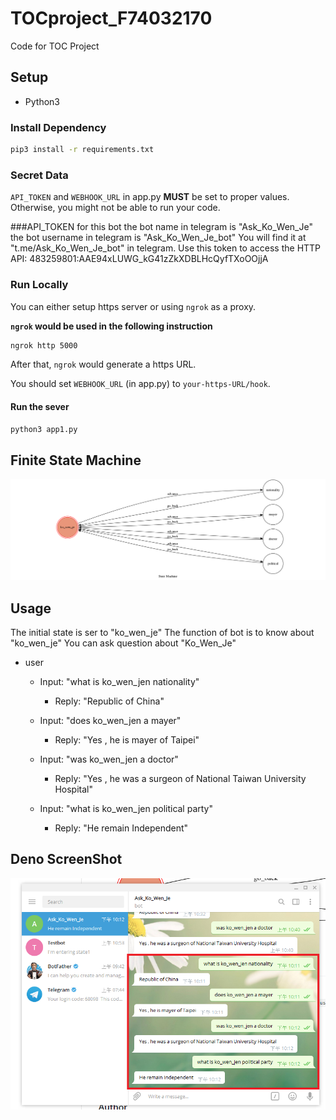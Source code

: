 # TOCproject_F74032170
Code for TOC Project

## Setup
* Python3

### Install Dependency
```sh
pip3 install -r requirements.txt
```
### Secret Data

`API_TOKEN` and `WEBHOOK_URL` in app.py **MUST** be set to proper values.
Otherwise, you might not be able to run your code.

###API_TOKEN for this bot
the bot name in telegram is "Ask_Ko_Wen_Je"
the bot username in telegram is "Ask_Ko_Wen_Je_bot"
You will find it at "t.me/Ask_Ko_Wen_Je_bot" in telegram. 
Use this token to access the HTTP API:
483259801:AAE94xLUWG_kG41zZkXDBLHcQyfTXoOOjjA

### Run Locally
You can either setup https server or using `ngrok` as a proxy.

**`ngrok` would be used in the following instruction**

```sh
ngrok http 5000
```

After that, `ngrok` would generate a https URL.

You should set `WEBHOOK_URL` (in app.py) to `your-https-URL/hook`.

#### Run the sever

```sh
python3 app1.py
```
## Finite State Machine
![fsm](./image/show-fsm.png)

## Usage
The initial state is ser to "ko_wen_je"
The function of bot is to know about "ko_wen_je" 
You can ask question about "Ko_Wen_Je"

* user
	* Input: "what is ko_wen_jen nationality"
		* Reply: "Republic of China"

	* Input: "does ko_wen_jen a mayer"
		* Reply: "Yes , he is mayer of Taipei"
		
	* Input: "was ko_wen_jen a doctor"
		* Reply: "Yes , he was a surgeon of National Taiwan University Hospital"

	* Input: "what is ko_wen_jen political party"
		* Reply: "He remain Independent"
		
## Deno ScreenShot
![demo](./image/demo.png)
